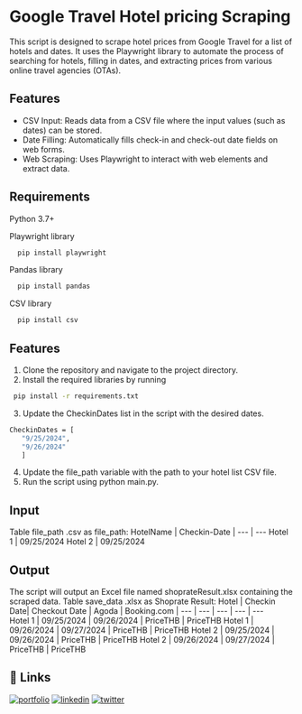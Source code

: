
# Google Travel Hotel pricing Scraping

This script is designed to scrape hotel prices from Google Travel for a list of hotels and dates. It uses the Playwright library to automate the process of searching for hotels, filling in dates, and extracting prices from various online travel agencies (OTAs).


## Features

- CSV Input: Reads data from a CSV file where the input values (such as dates) can be stored.
- Date Filling: Automatically fills check-in and check-out date fields on web forms.
- Web Scraping: Uses Playwright to interact with web elements and extract data.


## Requirements

Python 3.7+

Playwright library 
```bash
  pip install playwright
```
Pandas library 
```bash
  pip install pandas
```
CSV library 
```bash
  pip install csv
```



## Features

1. Clone the repository and navigate to the project directory.
2. Install the required libraries by running 
 ```bash
  pip install -r requirements.txt
```
3. Update the CheckinDates list in the script with the desired dates.
 ```bash
CheckinDates = [
    "9/25/2024",
    "9/26/2024"
    ]
```
4. Update the file_path variable with the path to your hotel list CSV file.
5. Run the script using python main.py.

## Input 
Table file_path .csv as
file_path:
HotelName | Checkin-Date |
--- | --- 
Hotel 1 | 09/25/2024
Hotel 2 | 09/25/2024

## Output 
The script will output an Excel file named shoprateResult.xlsx containing the scraped data.
Table save_data .xlsx
 as Shoprate Result:
Hotel	| Checkin Date| Checkout Date | Agoda	| Booking.com | 
--- | ---  | --- | --- | ---  
Hotel 1 |  09/25/2024 | 09/26/2024 | PriceTHB | PriceTHB
Hotel 1 |  09/26/2024 | 09/27/2024 | PriceTHB | PriceTHB
Hotel 2 |  09/25/2024 | 09/26/2024 | PriceTHB | PriceTHB
Hotel 2 |  09/26/2024 | 09/27/2024 | PriceTHB | PriceTHB


## 🔗 Links
[![portfolio](https://img.shields.io/badge/my_portfolio-000?style=for-the-badge&logo=ko-fi&logoColor=white)](https://drive.google.com/file/d/1KqmKB8y0BCFsavThNPuRz3UGPokbZvkm/view?usp=sharing)
[![linkedin](https://img.shields.io/badge/linkedin-0A66C2?style=for-the-badge&logo=linkedin&logoColor=white)](https://www.linkedin.com/in/tanakorn-kosawanichkarn-55b476233/)
[![twitter](https://img.shields.io/badge/twitter-1DA1F2?style=for-the-badge&logo=twitter&logoColor=white)](https://x.com/zentn10)



